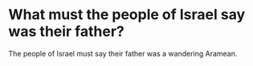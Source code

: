 # What must the people of Israel say was their father?

The people of Israel must say their father was a wandering Aramean.
